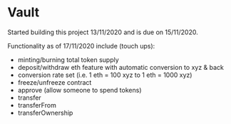 # Vault
Started building this project 13/11/2020 and is due on 15/11/2020.

Functionality as of 17/11/2020 include (touch ups): 
- minting/burning total token supply
- deposit/withdraw eth feature with automatic conversion to xyz & back
- conversion rate set (i.e. 1 eth = 100 xyz to 1 eth = 1000 xyz)
- freeze/unfreeze contract
- approve (allow someone to spend tokens)
- transfer
- transferFrom
- transferOwnership
